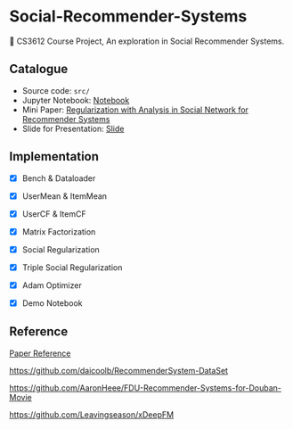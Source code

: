 # Social-Recommender-Systems

🤗 CS3612 Course Project, An exploration in Social Recommender Systems. 



## Catalogue

- Source code:  `src/`
- Jupyter Notebook:  [Notebook](src/notebook.ipynb)
- Mini Paper: [Regularization with Analysis in Social Network for Recommender Systems](minipaper/minipaper.pdf)
- Slide for Presentation: [Slide](pre/presentation.pdf)



## Implementation

- [x] Bench & Dataloader
- [x] UserMean & ItemMean
- [x] UserCF & ItemCF
- [x] Matrix Factorization
- [x] Social Regularization
- [x] Triple Social Regularization
- [x] Adam Optimizer
- [x] Demo Notebook



## Reference

[Paper Reference](minipaper/references.bib)



https://github.com/daicoolb/RecommenderSystem-DataSet

https://github.com/AaronHeee/FDU-Recommender-Systems-for-Douban-Movie

https://github.com/Leavingseason/xDeepFM